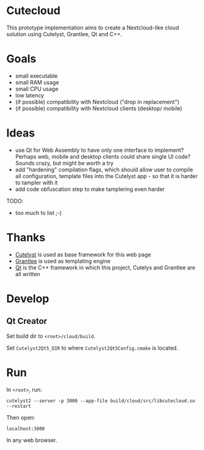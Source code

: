 # Cutecloud

This prototype implementation aims to create a Nextcloud-like cloud solution using Cutelyst, Grantlee, Qt and C++.

# Goals

* small executable
* small RAM usage
* small CPU usage
* low latency
* (if possible) compatibility with Nextcloud ("drop in replacement")
* (if possible) compatibility with Nextcloud clients (desktop/ mobile)

# Ideas

* use Qt for Web Assembly to have only one interface to implement? Perhaps web,
  mobile and desktop clients could share single UI code? Sounds crazy, but might
  be worth a try
* add "hardening" compilation flags, which should allow user to compile all
  configuration, template files into the Cutelyst app - so that it is harder
  to tampler with it
* add code obfuscation step to make tamplering even harder

TODO:

* too much to list ;-)

# Thanks

* [Cutelyst](cutelyst.org) is used as base framework for this web page
* [Grantlee](https://github.com/steveire/grantlee) is used as templating engine
* [Qt](www.qt.io) is the C++ framework in which this project, Cutelys and
  Grantlee are all written

# Develop

## Qt Creator

Set build dir to `<root>/cloud/build`.

Set `Cutelyst2Qt5_DIR` to where `Cutelyst2Qt5Config.cmake` is located.

# Run

In `<root>`, run:

    cutelyst2 --server -p 3000 --app-file build/cloud/src/libcutecloud.so --restart

Then open:

    localhost:3000

In any web browser.

